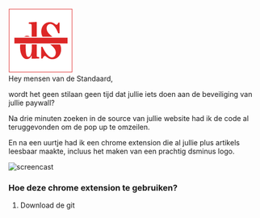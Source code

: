 ![logo](https://github.com/barbarosso/ds-/blob/master/icons/icon128.png?raw=true "logo")   
Hey mensen van de Standaard, 

wordt het geen stilaan geen tijd dat jullie iets doen aan de beveiliging van jullie paywall?   

Na drie minuten zoeken in de source van jullie website had ik de code al teruggevonden om de pop up te omzeilen.   

En na een uurtje had ik een chrome extension die al jullie plus artikels leesbaar maakte, incluus het maken van een prachtig dsminus logo.   

![screencast](https://www.dropbox.com/s/t8rsmcqzct1mmbq/ds-.gif?dl=1 "Screencast ds plus to minus")   

### Hoe deze chrome extension te gebruiken?    
1. Download de git